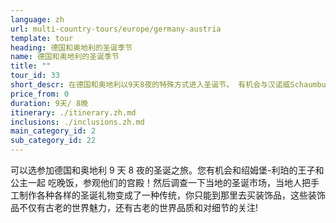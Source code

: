 ```yaml
---
language: zh
url: multi-country-tours/europe/germany-austria
template: tour
heading: 德国和奥地利的圣诞季节
name: 德国和奥地利的圣诞季节
title: ""
tour_id: 33
short_descr: 在德国和奥地利以9天8夜的特殊方式进入圣诞节。 有机会与汉诺威Schaumburg-Lippe的王子和公主共进晚餐，并参观他们的宫殿！
price_from: 0
duration: 9天/ 8晚
itinerary: ./itinerary.zh.md
inclusions: ./inclusions.zh.md
main_category_id: 2
sub_category_id: 22
---
```


可以选参加德国和奥地利 9 天 8 夜的圣诞之旅。您有机会和绍姆堡\-利珀的王子和公主一起 吃晚饭，参观他们的宫殿！然后调查一下当地的圣诞市场，当地人把手工制作各种各样的圣诞礼物变成了一种传统，你只能到那里去买装饰品，这些装饰品不仅有古老的世界魅力，还有古老的世界品质和对细节的关注!
